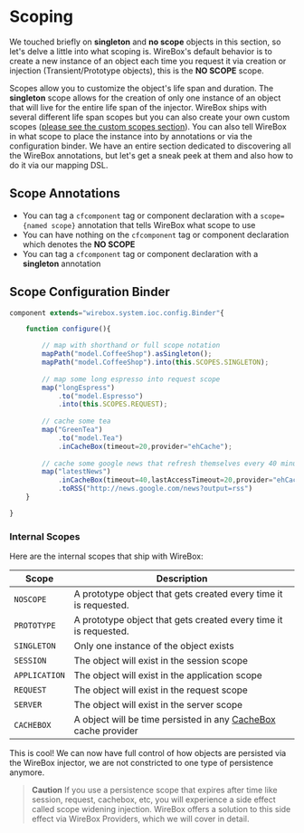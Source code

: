 # Scoping

We touched briefly on **singleton** and **no scope** objects in this section, so let's delve a little into what scoping is. WireBox's default behavior is to create a new instance of an object each time you request it via creation or injection \(Transient/Prototype objects\), this is the **NO SCOPE** scope. 

Scopes allow you to customize the object's life span and duration. The **singleton** scope allows for the creation of only one instance of an object that will live for the entire life span of the injector. WireBox ships with several different life span scopes but you can also create your own custom scopes \([please see the custom scopes section](/custom-scopes/README.md)\). You can also tell WireBox in what scope to place the instance into by annotations or via the configuration binder. We have an entire section dedicated to discovering all the WireBox annotations, but let's get a sneak peek at them and also how to do it via our mapping DSL.

## Scope Annotations

* You can tag a `cfcomponent` tag or component declaration with a `scope={named scope}` annotation that tells WireBox what scope to use
* You can have nothing on the `cfcomponent` tag or component declaration which denotes the **NO SCOPE**
* You can tag a `cfcomponent` tag or component declaration with a **singleton** annotation

## Scope Configuration Binder

```javascript
component extends="wirebox.system.ioc.config.Binder"{

    function configure(){

        // map with shorthand or full scope notation
        mapPath("model.CoffeeShop").asSingleton();
        mapPath("model.CoffeeShop").into(this.SCOPES.SINGLETON);
        
        // map some long espresso into request scope
        map("longEspress")
            .to("model.Espresso")
            .into(this.SCOPES.REQUEST);
        
        // cache some tea
        map("GreenTea")
            .to("model.Tea")
            .inCacheBox(timeout=20,provider="ehCache");
        
        // cache some google news that refresh themselves every 40 minutes or after 20 minutes of inactivity
        map("latestNews")
            .inCacheBox(timeout=40,lastAccessTimeout=20,provider="ehCache");
            .toRSS("http://news.google.com/news?output=rss")
    }

}
```

### Internal Scopes

Here are the internal scopes that ship with WireBox:

| Scope | Description |
| --- | --- |
| `NOSCOPE` | A prototype object that gets created every time it is requested. |
| `PROTOTYPE` | A prototype object that gets created every time it is requested. |
| `SINGLETON` | Only one instance of the object exists |
| `SESSION` | The object will exist in the session scope |
| `APPLICATION` | The object will exist in the application scope |
| `REQUEST` | The object will exist in the request scope |
| `SERVER` | The object will exist in the server scope |
| `CACHEBOX` | A object will be time persisted in any [CacheBox](http://cachebox.ortusbooks.com) cache provider |

This is cool! We can now have full control of how objects are persisted via the WireBox injector, we are not constricted to one type of persistence anymore.   


> **Caution** If you use a persistence scope that expires after time like session, request, cachebox, etc, you will experience a side effect called scope widening injection. WireBox offers a solution to this side effect via WireBox Providers, which we will cover in detail.

